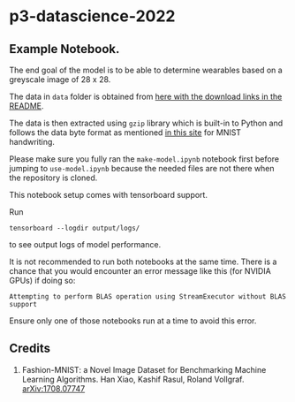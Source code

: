 # p3-datascience-2022

## Example Notebook.

The end goal of the model is to be able to determine wearables based on a greyscale image of 28 x 28.

The data in `data` folder is obtained from [here with the download links in the README](https://github.com/zalandoresearch/fashion-mnist).

The data is then extracted using `gzip` library which is built-in to Python and follows the data byte format as mentioned [in this site](http://yann.lecun.com/exdb/mnist/) for MNIST handwriting.

Please make sure you fully ran the `make-model.ipynb` notebook first before jumping to `use-model.ipynb` because the needed files are not there when the repository is cloned.

This notebook setup comes with tensorboard support.

Run
```
tensorboard --logdir output/logs/
```
to see output logs of model performance.

It is not recommended to run both notebooks at the same time. There is a chance that you would encounter an error message like this (for NVIDIA GPUs) if doing so:
```
Attempting to perform BLAS operation using StreamExecutor without BLAS support
```
Ensure only one of those notebooks run at a time to avoid this error.

## Credits

1. Fashion-MNIST: a Novel Image Dataset for Benchmarking Machine Learning Algorithms. Han Xiao, Kashif Rasul, Roland Vollgraf. [arXiv:1708.07747](arxiv.org/abs/1708.07747)